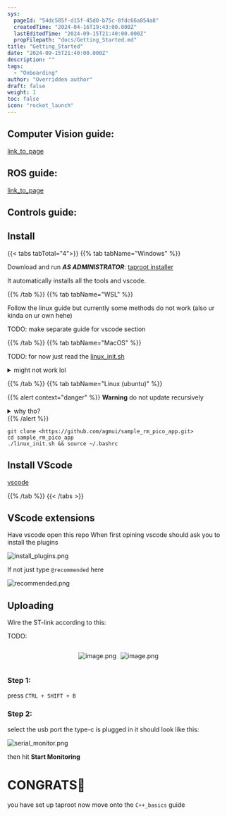 ```yaml
---
sys:
  pageId: "54dc585f-d15f-45d0-b75c-8fdc66a854a8"
  createdTime: "2024-04-16T19:43:00.000Z"
  lastEditedTime: "2024-09-15T21:40:00.000Z"
  propFilepath: "docs/Getting_Started.md"
title: "Getting_Started"
date: "2024-09-15T21:40:00.000Z"
description: ""
tags:
  - "Onboarding"
author: "Overridden author"
draft: false
weight: 1
toc: false
icon: "rocket_launch"
---
```


## Computer Vision guide:

[link_to_page](86d45bc0-388b-4d26-8848-44f255f73d0e)

## ROS guide:

[link_to_page](3c76c1de-ec8f-46d6-8b0a-294005edc2d5)

## Controls guide:

## Install

{{< tabs tabTotal="4">}}
{{% tab tabName="Windows" %}}

Download and run _**AS ADMINISTRATOR**_: [taproot installer](https://github.com/Thornbots/TeachingFreshies/releases/tag/1.0)

It automatically installs all the tools and vscode.

{{% /tab %}}
{{% tab tabName="WSL" %}}

Follow the linux guide but currently some methods do not work (also ur kinda on ur own hehe)

TODO: make separate guide for vscode section

{{% /tab %}}
{{% tab tabName="MacOS" %}}

TODO: for now just read the [linux_init.sh](https://github.com/agmui/sample_rm_pico_app/blob/main/linux_init.sh)

<details>
<summary>might not work lol</summary>

`brew install libusb pkg-config`

Next install: [vscode](https://code.visualstudio.com/Download)

</details>

{{% /tab %}}
{{% tab tabName="Linux (ubuntu)" %}}

{{% alert context="danger" %}}
**Warning** do not update recursively
<details>
<summary>why tho?</summary>
There are some submodules that may go on for a while (like tinyusb) and I highly
recommend you don't need to get them.
If you want to see what submodules I update just look in `linux_init.sh`
</details>
{{% /alert %}}

```shell
git clone <https://github.com/agmui/sample_rm_pico_app.git>
cd sample_rm_pico_app
./linux_init.sh && source ~/.bashrc
```

## Install VScode

[vscode](https://code.visualstudio.com/Download)

{{% /tab %}}
{{< /tabs >}}

## VScode extensions

Have vscode open this repo
When first opining vscode should ask you to install the plugins

![install_plugins.png](https://prod-files-secure.s3.us-west-2.amazonaws.com/d518164a-d88e-44d1-a4ee-3adb3bd8bce0/89bd30f0-1825-4e77-867b-0a41ce370880/install_plugins.png?X-Amz-Algorithm=AWS4-HMAC-SHA256&X-Amz-Content-Sha256=UNSIGNED-PAYLOAD&X-Amz-Credential=ASIAZI2LB466T75TMMTR%2F20250224%2Fus-west-2%2Fs3%2Faws4_request&X-Amz-Date=20250224T110703Z&X-Amz-Expires=3600&X-Amz-Security-Token=IQoJb3JpZ2luX2VjEPL%2F%2F%2F%2F%2F%2F%2F%2F%2F%2FwEaCXVzLXdlc3QtMiJHMEUCIQCpwkBQpmM5QyW6aJ3T5b0RAQSvwfGHT4H%2Bu%2FvvObuCmgIgBISFgrobkPPeQgerA0xSionrkQbtgGudRIxF7rIh3Vsq%2FwMIKxAAGgw2Mzc0MjMxODM4MDUiDNSl2FUR0BF8YD75xircAy9KPSsfwTdUqE1R4F8PxD5Inn50lfbew1arGwytLeAskmo3k5A%2FkFRXD1pIufV%2Bel8u48w361o%2BcLY7Iis99gcj5l9g6nPiNowk0KKY8D1hy2SPY5nrKe%2BTVgqXnVCrSnYxcIe5CAAkdC6g86LlbRWwWP1rWkIGsEirvz1skWOKwRQ0pCYazcDANF8WOYwURx9HM27wXgdYygjYt581z3KhVQhFG46o7LoIGlzh8vTeas9%2BtovUfu%2FWCf2%2BzgqCxyR8xXWy25wDwshr1lDEPLYE15CKl40Ts2Sx7o3xDZDxhkxAmxBMipMjf%2BC1aWjSL9PngRDv3Iak33z2ycbqi2%2FehhctS37fxgK3b0mlZVGpa4pF1ibtT1mgTSQfkujvtQOEDWi6P8WSR79CgMr5gvvr1xpTp%2F8%2FowCBmiFQ4rm1Hze2lZ4us61KiYQLXrSgM3oKYHJ%2FH%2FdOD1pBxvpEry%2BomWowmNdZwAJiTcLEUxYiS%2B6hL6Q%2FoYd4DCNGTQjeFMaAZxmKZC8FwdBopCC5D%2FbJHfO1vhNJ6izLS4UHBa1BtF2XmAiN6UPuD5pthUMbqzxa6eJVruB69zsWeXVfcU2aOTslQsx8w8HM0m%2BicC1bPfOH3IAjmp%2F3hwXgMIiM8b0GOqUBI0yrlrOCqWABzQWt2RFAvcu%2FHfadwGYi%2FfAwGOuRA13iVHrV6eGI87OcjYdli5c%2BXU6L%2FXZhxA7%2F12%2F5I5E3NmeiSQIayDenm9cdrA3a1zNPbzbrjDf9aiu%2FRaQ0r%2FDv6LXRSFHYt6cgxJIRQXN12JghwYNlvPIhfuhJfCP5prZGUC1bv3nmiWs9D%2FqEKyzpwiVxm%2FCzHPOX3mShNmxZQII%2FU0tC&X-Amz-Signature=bae653d114c0eda525a1d28687cc594d8bab80632d5765fea7d67ac0302f587f&X-Amz-SignedHeaders=host&x-id=GetObject)

If not just type `@recommended` here  

![recommended.png](https://prod-files-secure.s3.us-west-2.amazonaws.com/d518164a-d88e-44d1-a4ee-3adb3bd8bce0/61e661e9-5d85-4dfc-be0d-8d2097a5e793/recommended.png?X-Amz-Algorithm=AWS4-HMAC-SHA256&X-Amz-Content-Sha256=UNSIGNED-PAYLOAD&X-Amz-Credential=ASIAZI2LB466T75TMMTR%2F20250224%2Fus-west-2%2Fs3%2Faws4_request&X-Amz-Date=20250224T110703Z&X-Amz-Expires=3600&X-Amz-Security-Token=IQoJb3JpZ2luX2VjEPL%2F%2F%2F%2F%2F%2F%2F%2F%2F%2FwEaCXVzLXdlc3QtMiJHMEUCIQCpwkBQpmM5QyW6aJ3T5b0RAQSvwfGHT4H%2Bu%2FvvObuCmgIgBISFgrobkPPeQgerA0xSionrkQbtgGudRIxF7rIh3Vsq%2FwMIKxAAGgw2Mzc0MjMxODM4MDUiDNSl2FUR0BF8YD75xircAy9KPSsfwTdUqE1R4F8PxD5Inn50lfbew1arGwytLeAskmo3k5A%2FkFRXD1pIufV%2Bel8u48w361o%2BcLY7Iis99gcj5l9g6nPiNowk0KKY8D1hy2SPY5nrKe%2BTVgqXnVCrSnYxcIe5CAAkdC6g86LlbRWwWP1rWkIGsEirvz1skWOKwRQ0pCYazcDANF8WOYwURx9HM27wXgdYygjYt581z3KhVQhFG46o7LoIGlzh8vTeas9%2BtovUfu%2FWCf2%2BzgqCxyR8xXWy25wDwshr1lDEPLYE15CKl40Ts2Sx7o3xDZDxhkxAmxBMipMjf%2BC1aWjSL9PngRDv3Iak33z2ycbqi2%2FehhctS37fxgK3b0mlZVGpa4pF1ibtT1mgTSQfkujvtQOEDWi6P8WSR79CgMr5gvvr1xpTp%2F8%2FowCBmiFQ4rm1Hze2lZ4us61KiYQLXrSgM3oKYHJ%2FH%2FdOD1pBxvpEry%2BomWowmNdZwAJiTcLEUxYiS%2B6hL6Q%2FoYd4DCNGTQjeFMaAZxmKZC8FwdBopCC5D%2FbJHfO1vhNJ6izLS4UHBa1BtF2XmAiN6UPuD5pthUMbqzxa6eJVruB69zsWeXVfcU2aOTslQsx8w8HM0m%2BicC1bPfOH3IAjmp%2F3hwXgMIiM8b0GOqUBI0yrlrOCqWABzQWt2RFAvcu%2FHfadwGYi%2FfAwGOuRA13iVHrV6eGI87OcjYdli5c%2BXU6L%2FXZhxA7%2F12%2F5I5E3NmeiSQIayDenm9cdrA3a1zNPbzbrjDf9aiu%2FRaQ0r%2FDv6LXRSFHYt6cgxJIRQXN12JghwYNlvPIhfuhJfCP5prZGUC1bv3nmiWs9D%2FqEKyzpwiVxm%2FCzHPOX3mShNmxZQII%2FU0tC&X-Amz-Signature=a21b4f30514f6c6fcdcd7c175ee875e296b53611f0a7d3664d46d145ad4847c1&X-Amz-SignedHeaders=host&x-id=GetObject)

## Uploading

Wire the ST-link according to this:

TODO:

<div style="display: flex;flex-direction: row; column-gap:10px; max-width: 630px;justify-content: center;">
<div>

![image.png](https://prod-files-secure.s3.us-west-2.amazonaws.com/d518164a-d88e-44d1-a4ee-3adb3bd8bce0/210ecb78-1116-4d7b-b9b7-2292f66fa2c2/image.png?X-Amz-Algorithm=AWS4-HMAC-SHA256&X-Amz-Content-Sha256=UNSIGNED-PAYLOAD&X-Amz-Credential=ASIAZI2LB466Y2HUCUNQ%2F20250224%2Fus-west-2%2Fs3%2Faws4_request&X-Amz-Date=20250224T110706Z&X-Amz-Expires=3600&X-Amz-Security-Token=IQoJb3JpZ2luX2VjEPL%2F%2F%2F%2F%2F%2F%2F%2F%2F%2FwEaCXVzLXdlc3QtMiJHMEUCIQCPzcGrSMlRbHX7e49HTwdKVgtyIOxtZ1%2B6fbiHZqvPmAIgWDj4JZ0HQwCqJkrh1MUV5K21owyJJ7MTQkRrXfftKywq%2FwMIKxAAGgw2Mzc0MjMxODM4MDUiDMWw37x5H5L7vWyEXyrcA%2BbvThHV4WzgTRnWTmclzFCUEd8RsHxYPBS7Q2Y414Jjy1vwomO7Hb3qGqFvxwmLF71lt9ZhoiHVZgfUiWCEF%2BcgddUvoaTJmpsWpWeE20a%2Fa6LZ2u%2F68EAK81Zl2gOCHIy%2FcFl%2BSc5acOasD0bp5P%2FP6wAQkloRIzUb1l%2Fu%2BYw4x09vrNPbF%2BDLoRDQvpvg7zEgPJZ2DXAHnskpiC1k44Rc40jhpVj%2BMStssYs2W91H%2BpsWPxgm3SwomDHxpcg25zHFAkvkbjSkv4NtsdmQurZHZNVsMJowYqe0zErBnnLrTdUpw14oE3wHxa9zk9RR76O4sIDrS1nj%2FfAgSgv5GbdtzSwZUZfvp5UStOl%2BKh7Zkh9E84Ifdj1q2bgsLp2c06B%2Fs3ijAu4vMtGaaOziQp2iNWHxm0r8FG6%2BXE1XCMJyQM5AvbzbGUF%2FMKJ5Qdywtczwmh76IpAwUtHbGSalgPu8osu5zzRLC3zG9p%2FI2c%2Fo9%2FWE3gvmOd%2BZ8UzHHyONE7afg2xQwmpDM6V10CZszuGnf3HwA9HwPkpfsu%2F4QnDJxoS0emDA8wTJejC%2FVjJa2Xo2HqMeRUK4FwYQxnQBRjl1UIG7rytQcrpB%2BcpNNjA9k0lvj8xbpPJZx55iMP%2BL8b0GOqUBtUPTHnAfyfuso7KqTzKIJTabJ8qHjmJh7GBa234Jcky8dst3YQK4baVAeQXT%2FYg7bno%2F1rYig%2BweCefZua9uD4R3kmc4Lr5b%2FaVKaPuwf9sItroj7ALD7zakMFCfd%2Fym6tRU0EHspBrmXjODu9l8gZQHeWkOdhMoRUaghtMMhkjEUvDdXkbLC89BELfkYpgsHbrhKjgs%2FDu9hR5cn%2BADSxYl8SdD&X-Amz-Signature=61e54e0c2971000aac11a9ca2a69741f6ce6cbc00bcf8e93cf1f68f5ca251e05&X-Amz-SignedHeaders=host&x-id=GetObject)

</div>
<div>

![image.png](https://prod-files-secure.s3.us-west-2.amazonaws.com/d518164a-d88e-44d1-a4ee-3adb3bd8bce0/33a0fd0f-8ca6-4a86-8e09-26e95ded1fff/image.png?X-Amz-Algorithm=AWS4-HMAC-SHA256&X-Amz-Content-Sha256=UNSIGNED-PAYLOAD&X-Amz-Credential=ASIAZI2LB466YGCLTFAI%2F20250224%2Fus-west-2%2Fs3%2Faws4_request&X-Amz-Date=20250224T110706Z&X-Amz-Expires=3600&X-Amz-Security-Token=IQoJb3JpZ2luX2VjEPL%2F%2F%2F%2F%2F%2F%2F%2F%2F%2FwEaCXVzLXdlc3QtMiJIMEYCIQD0sRqZc2ssbC%2BA1Z5pOKz2U1ZFxxGn0u8dZh5EHgicogIhAJ0HmYfnmNjutGptBOW22mVwXx%2B2vfbhrnqYD8aiSWwKKv8DCCsQABoMNjM3NDIzMTgzODA1IgwwcPchJ6Wvw6GnZr8q3AOUgo91%2BUt7EQlqNXKvDP6lRFBNum0wwyheE6LOkC4zQaryBEQMcC%2BLgndxLTPNQyodyM95LptYlU6PiTqaRlQFZD2uo84H%2BHpqzW5PGRnqrDK2hMFWnVqMCHQxDq8%2BgRkKYjtuD6p5Hu7FJXT%2F52WoWa%2FiCi2fowEeP3vxVCCzzg6Qp8FZQQaW%2Bzu6NbcLw3p%2B9p1TgGx6k5J0GDXYVc1xrOAzeVkIrBZls3qO9PWYtbq7oQrHlu4Tym4bd3tN1tckHtZvLNou51I9S7lEXxfTcCmPUFio1j%2Fqsz1FqdXJ6XNK0P1yz7YklXuWuaaewAuwti8hbnewrMWOuM6UivtOM4bFD3E%2BxunJ65EjPRw5%2FcmaN8jN2wU58vCjq2do4QWmv1mKGZk%2Fr1VbNglM0VsHrgNqgg9hH0Xe%2FsvlCdIuV15OYgUg%2BfBdoGzzbqGMStJz1PbMUlzAa%2BfDJOq5S%2BvgXEawVPod%2FYDo9M8LC0JKnZrjTyruqqkgMQsg3fzObMZ7oykkzg8oK6pvwydFHtmOasfoFljUrU5AxFOphdQe4t04Oa5elsOXLnhH%2F6b6Ij1wUMl8H4nefEYQu2pD4bHBUmuMEVtzhqPtZmFzt5edHzyEQKaJbKYYrlFxyzDpi%2FG9BjqkAY9FqneSN3TL3jAqwAuKcFcve433gSOKKixwgwS%2FH0e3bTZH1KBhtrMIyXgu6BvHrzvNqYVqQslmrRe3yQxBEGWbdrzkIvDgTv3WVTH03CUBZ6HubyXCwJde3SESR7XkEIjFNTwWxbqrRgSyQ927OHkwhus6R5q%2BBZcC3o7WDRf0L829%2B5O%2BYWcatB7pW8gDUO%2B555Kzv1Ph1osTd6vTW0QbSL%2FE&X-Amz-Signature=f2e05067b81022a1a72aef02174e40332ce2e505246f68003c35114b334897dd&X-Amz-SignedHeaders=host&x-id=GetObject)

</div>
</div>

### Step 1:

press `CTRL + SHIFT + B`

### Step 2:

select the usb port the type-c is plugged in it should look like this:

![serial_monitor.png](https://prod-files-secure.s3.us-west-2.amazonaws.com/d518164a-d88e-44d1-a4ee-3adb3bd8bce0/f03f4774-05d4-4393-b6a0-d5efb6d315ab/serial_monitor.png?X-Amz-Algorithm=AWS4-HMAC-SHA256&X-Amz-Content-Sha256=UNSIGNED-PAYLOAD&X-Amz-Credential=ASIAZI2LB466T75TMMTR%2F20250224%2Fus-west-2%2Fs3%2Faws4_request&X-Amz-Date=20250224T110703Z&X-Amz-Expires=3600&X-Amz-Security-Token=IQoJb3JpZ2luX2VjEPL%2F%2F%2F%2F%2F%2F%2F%2F%2F%2FwEaCXVzLXdlc3QtMiJHMEUCIQCpwkBQpmM5QyW6aJ3T5b0RAQSvwfGHT4H%2Bu%2FvvObuCmgIgBISFgrobkPPeQgerA0xSionrkQbtgGudRIxF7rIh3Vsq%2FwMIKxAAGgw2Mzc0MjMxODM4MDUiDNSl2FUR0BF8YD75xircAy9KPSsfwTdUqE1R4F8PxD5Inn50lfbew1arGwytLeAskmo3k5A%2FkFRXD1pIufV%2Bel8u48w361o%2BcLY7Iis99gcj5l9g6nPiNowk0KKY8D1hy2SPY5nrKe%2BTVgqXnVCrSnYxcIe5CAAkdC6g86LlbRWwWP1rWkIGsEirvz1skWOKwRQ0pCYazcDANF8WOYwURx9HM27wXgdYygjYt581z3KhVQhFG46o7LoIGlzh8vTeas9%2BtovUfu%2FWCf2%2BzgqCxyR8xXWy25wDwshr1lDEPLYE15CKl40Ts2Sx7o3xDZDxhkxAmxBMipMjf%2BC1aWjSL9PngRDv3Iak33z2ycbqi2%2FehhctS37fxgK3b0mlZVGpa4pF1ibtT1mgTSQfkujvtQOEDWi6P8WSR79CgMr5gvvr1xpTp%2F8%2FowCBmiFQ4rm1Hze2lZ4us61KiYQLXrSgM3oKYHJ%2FH%2FdOD1pBxvpEry%2BomWowmNdZwAJiTcLEUxYiS%2B6hL6Q%2FoYd4DCNGTQjeFMaAZxmKZC8FwdBopCC5D%2FbJHfO1vhNJ6izLS4UHBa1BtF2XmAiN6UPuD5pthUMbqzxa6eJVruB69zsWeXVfcU2aOTslQsx8w8HM0m%2BicC1bPfOH3IAjmp%2F3hwXgMIiM8b0GOqUBI0yrlrOCqWABzQWt2RFAvcu%2FHfadwGYi%2FfAwGOuRA13iVHrV6eGI87OcjYdli5c%2BXU6L%2FXZhxA7%2F12%2F5I5E3NmeiSQIayDenm9cdrA3a1zNPbzbrjDf9aiu%2FRaQ0r%2FDv6LXRSFHYt6cgxJIRQXN12JghwYNlvPIhfuhJfCP5prZGUC1bv3nmiWs9D%2FqEKyzpwiVxm%2FCzHPOX3mShNmxZQII%2FU0tC&X-Amz-Signature=0a1ffb602075851d94358c377c436401c7262d44d62095418eaef5805571ee0d&X-Amz-SignedHeaders=host&x-id=GetObject)

then hit **Start Monitoring**

# CONGRATS🎉

you have set up taproot now move onto the `C++_basics` guide
